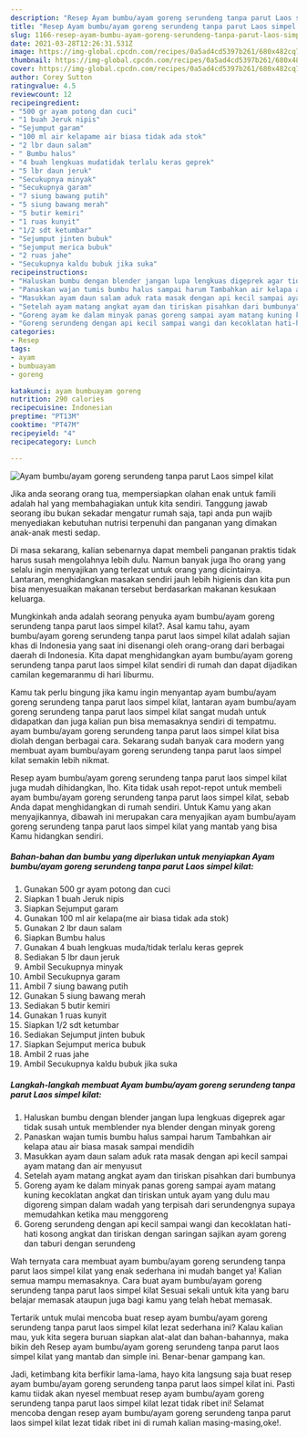 ```yaml
---
description: "Resep Ayam bumbu/ayam goreng serundeng tanpa parut Laos simpel kilat yang enak Untuk Jualan"
title: "Resep Ayam bumbu/ayam goreng serundeng tanpa parut Laos simpel kilat yang enak Untuk Jualan"
slug: 1166-resep-ayam-bumbu-ayam-goreng-serundeng-tanpa-parut-laos-simpel-kilat-yang-enak-untuk-jualan
date: 2021-03-28T12:26:31.531Z
image: https://img-global.cpcdn.com/recipes/0a5ad4cd5397b261/680x482cq70/ayam-bumbuayam-goreng-serundeng-tanpa-parut-laos-simpel-kilat-foto-resep-utama.jpg
thumbnail: https://img-global.cpcdn.com/recipes/0a5ad4cd5397b261/680x482cq70/ayam-bumbuayam-goreng-serundeng-tanpa-parut-laos-simpel-kilat-foto-resep-utama.jpg
cover: https://img-global.cpcdn.com/recipes/0a5ad4cd5397b261/680x482cq70/ayam-bumbuayam-goreng-serundeng-tanpa-parut-laos-simpel-kilat-foto-resep-utama.jpg
author: Corey Sutton
ratingvalue: 4.5
reviewcount: 12
recipeingredient:
- "500 gr ayam potong dan cuci"
- "1 buah Jeruk nipis"
- "Sejumput garam"
- "100 ml air kelapame air biasa tidak ada stok"
- "2 lbr daun salam"
- " Bumbu halus"
- "4 buah lengkuas mudatidak terlalu keras geprek"
- "5 lbr daun jeruk"
- "Secukupnya minyak"
- "Secukupnya garam"
- "7 siung bawang putih"
- "5 siung bawang merah"
- "5 butir kemiri"
- "1 ruas kunyit"
- "1/2 sdt ketumbar"
- "Sejumput jinten bubuk"
- "Sejumput merica bubuk"
- "2 ruas jahe"
- "Secukupnya kaldu bubuk jika suka"
recipeinstructions:
- "Haluskan bumbu dengan blender jangan lupa lengkuas digeprek agar tidak susah untuk memblender nya blender dengan minyak goreng"
- "Panaskan wajan tumis bumbu halus sampai harum Tambahkan air kelapa atau air biasa masak sampai mendidih"
- "Masukkan ayam daun salam aduk rata masak dengan api kecil sampai ayam matang dan air menyusut"
- "Setelah ayam matang angkat ayam dan tiriskan pisahkan dari bumbunya"
- "Goreng ayam ke dalam minyak panas goreng sampai ayam matang kuning kecoklatan angkat dan tiriskan untuk ayam yang dulu mau digoreng simpan dalam wadah yang terpisah dari serundengnya supaya memudahkan ketika mau menggoreng"
- "Goreng serundeng dengan api kecil sampai wangi dan kecoklatan hati-hati kosong angkat dan tiriskan dengan saringan sajikan ayam goreng dan taburi dengan serundeng"
categories:
- Resep
tags:
- ayam
- bumbuayam
- goreng

katakunci: ayam bumbuayam goreng 
nutrition: 290 calories
recipecuisine: Indonesian
preptime: "PT13M"
cooktime: "PT47M"
recipeyield: "4"
recipecategory: Lunch

---
```



![Ayam bumbu/ayam goreng serundeng tanpa parut Laos simpel kilat](https://img-global.cpcdn.com/recipes/0a5ad4cd5397b261/680x482cq70/ayam-bumbuayam-goreng-serundeng-tanpa-parut-laos-simpel-kilat-foto-resep-utama.jpg)

Jika anda seorang orang tua, mempersiapkan olahan enak untuk famili adalah hal yang membahagiakan untuk kita sendiri. Tanggung jawab seorang ibu bukan sekadar mengatur rumah saja, tapi anda pun wajib menyediakan kebutuhan nutrisi terpenuhi dan panganan yang dimakan anak-anak mesti sedap.

Di masa  sekarang, kalian sebenarnya dapat membeli panganan praktis tidak harus susah mengolahnya lebih dulu. Namun banyak juga lho orang yang selalu ingin menyajikan yang terlezat untuk orang yang dicintainya. Lantaran, menghidangkan masakan sendiri jauh lebih higienis dan kita pun bisa menyesuaikan makanan tersebut berdasarkan makanan kesukaan keluarga. 



Mungkinkah anda adalah seorang penyuka ayam bumbu/ayam goreng serundeng tanpa parut laos simpel kilat?. Asal kamu tahu, ayam bumbu/ayam goreng serundeng tanpa parut laos simpel kilat adalah sajian khas di Indonesia yang saat ini disenangi oleh orang-orang dari berbagai daerah di Indonesia. Kita dapat menghidangkan ayam bumbu/ayam goreng serundeng tanpa parut laos simpel kilat sendiri di rumah dan dapat dijadikan camilan kegemaranmu di hari liburmu.

Kamu tak perlu bingung jika kamu ingin menyantap ayam bumbu/ayam goreng serundeng tanpa parut laos simpel kilat, lantaran ayam bumbu/ayam goreng serundeng tanpa parut laos simpel kilat sangat mudah untuk didapatkan dan juga kalian pun bisa memasaknya sendiri di tempatmu. ayam bumbu/ayam goreng serundeng tanpa parut laos simpel kilat bisa diolah dengan berbagai cara. Sekarang sudah banyak cara modern yang membuat ayam bumbu/ayam goreng serundeng tanpa parut laos simpel kilat semakin lebih nikmat.

Resep ayam bumbu/ayam goreng serundeng tanpa parut laos simpel kilat juga mudah dihidangkan, lho. Kita tidak usah repot-repot untuk membeli ayam bumbu/ayam goreng serundeng tanpa parut laos simpel kilat, sebab Anda dapat menghidangkan di rumah sendiri. Untuk Kamu yang akan menyajikannya, dibawah ini merupakan cara menyajikan ayam bumbu/ayam goreng serundeng tanpa parut laos simpel kilat yang mantab yang bisa Kamu hidangkan sendiri.

<!--inarticleads1-->

##### Bahan-bahan dan bumbu yang diperlukan untuk menyiapkan Ayam bumbu/ayam goreng serundeng tanpa parut Laos simpel kilat:

1. Gunakan 500 gr ayam potong dan cuci
1. Siapkan 1 buah Jeruk nipis
1. Siapkan Sejumput garam
1. Gunakan 100 ml air kelapa(me air biasa tidak ada stok)
1. Gunakan 2 lbr daun salam
1. Siapkan  Bumbu halus
1. Gunakan 4 buah lengkuas muda/tidak terlalu keras geprek
1. Sediakan 5 lbr daun jeruk
1. Ambil Secukupnya minyak
1. Ambil Secukupnya garam
1. Ambil 7 siung bawang putih
1. Gunakan 5 siung bawang merah
1. Sediakan 5 butir kemiri
1. Gunakan 1 ruas kunyit
1. Siapkan 1/2 sdt ketumbar
1. Sediakan Sejumput jinten bubuk
1. Siapkan Sejumput merica bubuk
1. Ambil 2 ruas jahe
1. Ambil Secukupnya kaldu bubuk jika suka




<!--inarticleads2-->

##### Langkah-langkah membuat Ayam bumbu/ayam goreng serundeng tanpa parut Laos simpel kilat:

1. Haluskan bumbu dengan blender jangan lupa lengkuas digeprek agar tidak susah untuk memblender nya blender dengan minyak goreng
1. Panaskan wajan tumis bumbu halus sampai harum Tambahkan air kelapa atau air biasa masak sampai mendidih
1. Masukkan ayam daun salam aduk rata masak dengan api kecil sampai ayam matang dan air menyusut
1. Setelah ayam matang angkat ayam dan tiriskan pisahkan dari bumbunya
1. Goreng ayam ke dalam minyak panas goreng sampai ayam matang kuning kecoklatan angkat dan tiriskan untuk ayam yang dulu mau digoreng simpan dalam wadah yang terpisah dari serundengnya supaya memudahkan ketika mau menggoreng
1. Goreng serundeng dengan api kecil sampai wangi dan kecoklatan hati-hati kosong angkat dan tiriskan dengan saringan sajikan ayam goreng dan taburi dengan serundeng




Wah ternyata cara membuat ayam bumbu/ayam goreng serundeng tanpa parut laos simpel kilat yang enak sederhana ini mudah banget ya! Kalian semua mampu memasaknya. Cara buat ayam bumbu/ayam goreng serundeng tanpa parut laos simpel kilat Sesuai sekali untuk kita yang baru belajar memasak ataupun juga bagi kamu yang telah hebat memasak.

Tertarik untuk mulai mencoba buat resep ayam bumbu/ayam goreng serundeng tanpa parut laos simpel kilat lezat sederhana ini? Kalau kalian mau, yuk kita segera buruan siapkan alat-alat dan bahan-bahannya, maka bikin deh Resep ayam bumbu/ayam goreng serundeng tanpa parut laos simpel kilat yang mantab dan simple ini. Benar-benar gampang kan. 

Jadi, ketimbang kita berfikir lama-lama, hayo kita langsung saja buat resep ayam bumbu/ayam goreng serundeng tanpa parut laos simpel kilat ini. Pasti kamu tiidak akan nyesel membuat resep ayam bumbu/ayam goreng serundeng tanpa parut laos simpel kilat lezat tidak ribet ini! Selamat mencoba dengan resep ayam bumbu/ayam goreng serundeng tanpa parut laos simpel kilat lezat tidak ribet ini di rumah kalian masing-masing,oke!.

